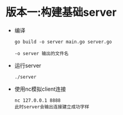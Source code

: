 # 版本一:构建基础server
- 编译
    ```
  go build -o server main.go server.go
  
  -o server 输出的文件名
  ```
- 运行server
  ```
  ./server
  ```

- 使用nc模拟client连接
  ```
  nc 127.0.0.1 8888
  此时server会输出连接建立成功字样
  ```
  